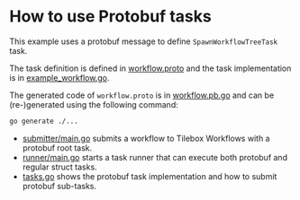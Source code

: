# How to use Protobuf tasks

This example uses a protobuf message to define `SpawnWorkflowTreeTask` task.

The task definition is defined in [workflow.proto](../../../apis/examples/v1/workflow.proto) and the task implementation is in [example_workflow.go](tasks.go).

The generated code of `workflow.proto` is in [workflow.pb.go](../../../protogen/examples/v1/workflow.pb.go) and can be (re-)generated using the following command:

```bash
go generate ./...
```

- [submitter/main.go](submitter/main.go) submits a workflow to Tilebox Workflows with a protobuf root task.
- [runner/main.go](runner/main.go) starts a task runner that can execute both protobuf and regular struct tasks.
- [tasks.go](tasks.go) shows the protobuf task implementation and how to submit protobuf sub-tasks.
